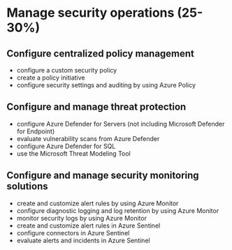 # Manage security operations (25-30%)

## Configure centralized policy management
+ configure a custom security policy
+ create a policy initiative
+ configure security settings and auditing by using Azure Policy

## Configure and manage threat protection
+ configure Azure Defender for Servers (not including Microsoft Defender for Endpoint)
+ evaluate vulnerability scans from Azure Defender
+ configure Azure Defender for SQL
+ use the Microsoft Threat Modeling Tool

## Configure and manage security monitoring solutions
+ create and customize alert rules by using Azure Monitor
+ configure diagnostic logging and log retention by using Azure Monitor
+ monitor security logs by using Azure Monitor
+ create and customize alert rules in Azure Sentinel
+ configure connectors in Azure Sentinel
+ evaluate alerts and incidents in Azure Sentinel
